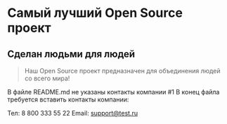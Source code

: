 # Самый лучший Open Source проект

## Сделан людьми для людей

> Наш Open Source проект предназначен для объединения людей со всего мира!

В файле README.md не указаны контакты компании #1
В конец файла требуется вставить контакты компании:

Тел: 8 800 333 55 22
Email: support@test.ru
